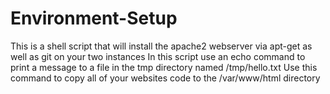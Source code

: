 # Environment-Setup
This is a shell script that will install the apache2 webserver via apt-get as well as git on your two instances
In this script use an echo command to print a message to a file in the tmp directory named /tmp/hello.txt
Use this command to copy all of your websites code to the /var/www/html directory

